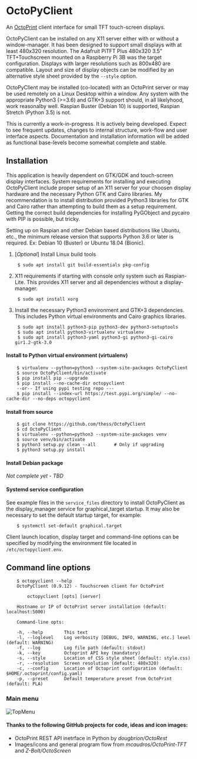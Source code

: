 # OctoPyClient
An [OctoPrint](https://octoprint.org) client interface for small TFT touch-screen displays.

OctoPyClient can be installed on any X11 server either with or without a window-manager. It has been designed to support small displays with at least 480x320 resolution. The Adafruit PiTFT Plus 480x320 3.5" TFT+Touchscreen mounted on a Raspberry Pi 3B was the target configuration. Displays with larger resolutions such as 800x480 are compatible. Layout and size of display objects can be modified by an alternative style sheet provided by the `--style` option.

OctoPyClient may be installed (co-located) with an OctoPrint server or may be used remotely on a Linux Desktop within a window. Any system with the appropriate Python3 (>=3.6) and GTK+3 support should, in all likelyhood, work reasonalby well. Raspian Buster (Debian 10) is supported, Raspian Stretch (Python 3.5) is not.

This is currently a work-in-progress. It is actively being developed. Expect to see frequent updates, changes to internal structure, work-flow and user interface aspects. Documentation and installation information will be added as functional base-levels become somewhat complete and stable.

## Installation

This application is heavily dependent on GTK/GDK and touch-screen display interfaces. System requirements for installing and executing OctoPyClient include proper setup of an X11 server for your choosen display hardware and the necessary Python GTK and Cairo libraries. My recommendation is to install distribution provided Python3 libraries for GTK and Cairo rather than attempting to build them as a setup requirement. Getting the correct build dependencies for installing PyGObject and pycairo with PIP is possible, but tricky.

Setting up on Raspian and other Debian based distributions like Ubuntu, etc., the minimum release version that supports Python 3.6 or later is required. Ex: Debian 10 (Buster) or Ubuntu 18.04 (Bionic).

1) [_Optional_] Install Linux build tools

        $ sudo apt install git build-essentials pkg-config

2) X11 requirements if starting with console only system such as Raspian-Lite. This provides X11 server and all dependencies without a display-manager.

        $ sudo apt install xorg

3) Install the necessary Python3 environment and GTK+3 dependencies. This includes Python virtual environments and Cairo graphics libraries.

        $ sudo apt install python3-pip python3-dev python3-setuptools
        $ sudo apt install python3-virtualenv virtualenv
        $ sudo apt install python3-yaml python3-gi python3-gi-cairo gir1.2-gtk-3.0

#### Install to Python virtual environment (virtualenv)
        $ virtualenv --python=python3 --system-site-packages OctoPyClient
        $ source OctoPyClient/bin/activate
        $ pip install pip --upgrade
        $ pip install --no-cache-dir octopyclient
        --or-- If using pypi testing repo ---
        $ pip install --index-url https://test.pypi.org/simple/ --no-cache-dir --no-deps octopyclient


#### Install from source
        $ git clone https://github.com/thess/OctoPyClient
        $ cd OctoPyClient
        $ virtualenv --python=python3 --system-site-packages venv
        $ source venv/bin/activate
        $ python3 setup.py clean --all       # Only if upgrading
        $ python3 setup.py install

#### Install Debian package
*Not complete yet - TBD*

#### Systemd service configuration
See example files in the `service_files` directory to install OctoPyClient as the display_manager service for graphical_target startup. It may also be necessary to set the default startup target, for example:

        $ systemctl set-default graphical.target

Client launch location, display target and command-line options can be specified by modifying the environment file located in `/etc/octopyclient.env`.

## Command line options

        $ octopyclient --help
        OctoPyClient (0.9.12) - Touchscreen client for OctoPrint

            octopyclient [opts] [server]

        Hostname or IP of OctoPrint server installation (default: localhost:5000)

        Command-line opts:

        -h, --help        This text
        -l, --loglevel    Log verbosity [DEBUG, INFO, WARNING, etc.] level (default: WARNING)
        -f, --log         Log file path (default: stdout)
        -k, --key         Octoprint API key (mandatory)
        -s, --style       Location of CSS style sheet (default: style.css)
        -r, --resolution  Screen resolution (default: 480x320)
        -c, --config      Location of Octoprint configuration (default: $HOME/.octoprint/config.yaml)
        -p, --preset      Default temperature preset from OctoPrint (default: PLA)


### Main menu

![TopMenu](https://imgur.com/KGJdy5g)

#### Thanks to the following GitHub projects for code, ideas and icon images:

* OctoPrint REST API inetrface in Python by _dougbrion/OctoRest_
* Images/icons and general program flow from _mcaudros/OctoPrint-TFT_ and _Z-Bolt/OctoScreen_
